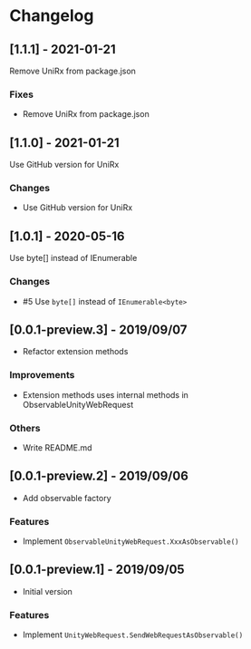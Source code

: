 # Changelog

## [1.1.1] - 2021-01-21

Remove UniRx from package.json

### Fixes

- Remove UniRx from package.json

## [1.1.0] - 2021-01-21

Use GitHub version for UniRx

### Changes

- Use GitHub version for UniRx

## [1.0.1] - 2020-05-16

Use byte[] instead of IEnumerable<byte>

### Changes

- #5 Use `byte[]` instead of `IEnumerable<byte>`

## [0.0.1-preview.3] - 2019/09/07

* Refactor extension methods

### Improvements

* Extension methods uses internal methods in ObservableUnityWebRequest

### Others

* Write README.md

## [0.0.1-preview.2] - 2019/09/06

* Add observable factory

### Features

* Implement `ObservableUnityWebRequest.XxxAsObservable()`

## [0.0.1-preview.1] - 2019/09/05

* Initial version

### Features

* Implement `UnityWebRequest.SendWebRequestAsObservable()`
